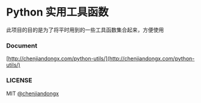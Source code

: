 # Python 实用工具函数

此项目的目的是为了将平时用到的一些工具函数集合起来，方便使用

### Document

[http://chenjiandongx.com/python-utils/](http://chenjiandongx.com/python-utils/)

### LICENSE

MIT [@chenjiandongx](https://github.com/chenjiandongx)
